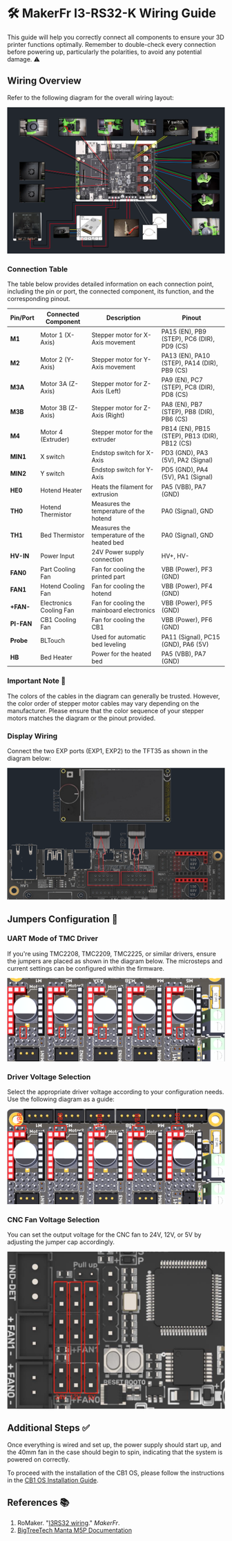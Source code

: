 # 🛠️ MakerFr I3-RS32-K Wiring Guide

This guide will help you correctly connect all components to ensure your 3D printer functions optimally. Remember to double-check every connection before powering up, particularly the polarities, to avoid any potential damage. ⚠️

## Wiring Overview

Refer to the following diagram for the overall wiring layout:

![Manta_M5P_Wiring](https://github.com/MushuDG/MakerFr_I3-RS32-K/blob/main/Pictures/1_Wiring/Wiring.png)

### Connection Table

The table below provides detailed information on each connection point, including the pin or port, the connected component, its function, and the corresponding pinout.


| Pin/Port   | Connected Component     | Description                                | Pinout                                        |
| ------------ | ------------------------- | -------------------------------------------- | ----------------------------------------------- |
| **M1**     | Motor 1 (X-Axis)        | Stepper motor for X-Axis movement          | PA15 (EN), PB9 (STEP), PC6 (DIR), PD9 (CS)    |
| **M2**     | Motor 2 (Y-Axis)        | Stepper motor for Y-Axis movement          | PA13 (EN), PA10 (STEP), PA14 (DIR), PB9 (CS)  |
| **M3A**    | Motor 3A (Z-Axis)       | Stepper motor for Z-Axis (Left)            | PA9 (EN), PC7 (STEP), PC8 (DIR), PD8 (CS)     |
| **M3B**    | Motor 3B (Z-Axis)       | Stepper motor for Z-Axis (Right)           | PA8 (EN), PB7 (STEP), PB8 (DIR), PB6 (CS)     |
| **M4**     | Motor 4 (Extruder)      | Stepper motor for the extruder             | PB14 (EN), PB15 (STEP), PB13 (DIR), PB12 (CS) |
| **MIN1**   | X switch                | Endstop switch for X-Axis                  | PD3 (GND), PA3 (5V), PA2 (Signal)             |
| **MIN2**   | Y switch                | Endstop switch for Y-Axis                  | PD5 (GND), PA4 (5V), PA1 (Signal)             |
| **HE0**    | Hotend Heater           | Heats the filament for extrusion           | PA5 (VBB), PA7 (GND)                          |
| **TH0**    | Hotend Thermistor       | Measures the temperature of the hotend     | PA0 (Signal), GND                             |
| **TH1**    | Bed Thermistor          | Measures the temperature of the heated bed | PA0 (Signal), GND                             |
| **HV-IN**  | Power Input             | 24V Power supply connection                | HV+, HV-                                      |
| **FAN0**   | Part Cooling Fan        | Fan for cooling the printed part           | VBB (Power), PF3 (GND)                        |
| **FAN1**   | Hotend Cooling Fan      | Fan for cooling the hotend                 | VBB (Power), PF4 (GND)                        |
| **+FAN-**  | Electronics Cooling Fan | Fan for cooling the mainboard electronics  | VBB (Power), PF5 (GND)                        |
| **PI-FAN** | CB1 Cooling Fan         | Fan for cooling the CB1                    | VBB (Power), PF6 (GND)                        |
| **Probe**  | BLTouch                 | Used for automatic bed leveling            | PA11 (Signal), PC15 (GND), PA6 (5V)           |
| **HB**     | Bed Heater              | Power for the heated bed                   | PA5 (VBB), PA7 (GND)                          |

### Important Note 📌

The colors of the cables in the diagram can generally be trusted. However, the color order of stepper motor cables may vary depending on the manufacturer. Please ensure that the color sequence of your stepper motors matches the diagram or the pinout provided.

### Display Wiring

Connect the two EXP ports (EXP1, EXP2) to the TFT35 as shown in the diagram below:

![Screen](https://github.com/MushuDG/MakerFr_I3-RS32-K/blob/main/Pictures/1_Wiring/Screen.png)

## Jumpers Configuration 🔧

### UART Mode of TMC Driver

If you're using TMC2208, TMC2209, TMC2225, or similar drivers, ensure the jumpers are placed as shown in the diagram below. The microsteps and current settings can be configured within the firmware.

![UART_TMC_Mode](https://github.com/MushuDG/MakerFr_I3-RS32-K/blob/main/Pictures/1_Wiring/TMC_Drivers_Jumpers.png)

### Driver Voltage Selection

Select the appropriate driver voltage according to your configuration needs. Use the following diagram as a guide:

![Drivers_Voltage_Selection](https://github.com/MushuDG/MakerFr_I3-RS32-K/blob/main/Pictures/1_Wiring/Drivers_Voltage.png)

### CNC Fan Voltage Selection

You can set the output voltage for the CNC fan to 24V, 12V, or 5V by adjusting the jumper cap accordingly.

![CNC_Fan_Voltage](https://github.com/MushuDG/MakerFr_I3-RS32-K/blob/main/Pictures/1_Wiring/CNC_Fan_Voltage.png)

## Additional Steps ✅

Once everything is wired and set up, the power supply should start up, and the 40mm fan in the case should begin to spin, indicating that the system is powered on correctly.

To proceed with the installation of the CB1 OS, please follow the instructions in the [CB1 OS Installation Guide](https://github.com/MushuDG/MakerFr_I3-RS32-K/blob/main/Documentation/2_CB1_OS_Installation.md).

## References 📚

1. RoMaker. "[I3RS32 wiring](https://www.makerfr.com/en/imprimante-3d/i3-rs32/cablage-i3rs32/)." *MakerFr*.
2. [BigTreeTech Manta M5P Documentation](https://github.com/bigtreetech/Manta-M5P)
